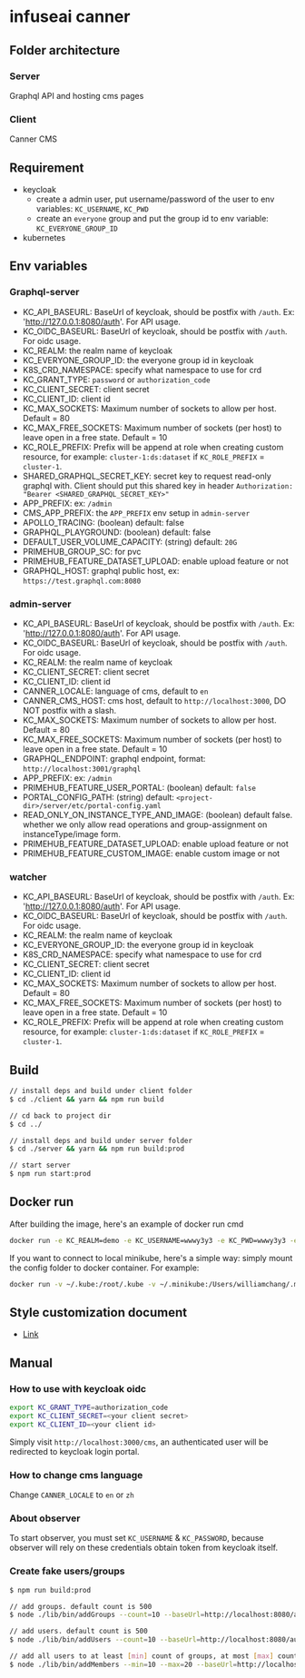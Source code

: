 # infuseai canner
## Folder architecture
### Server
Graphql API and hosting cms pages

### Client
Canner CMS

## Requirement
* keycloak
  * create a admin user, put username/password of the user to env variables: `KC_USERNAME`, `KC_PWD`
  * create an `everyone` group and put the group id to env variable: `KC_EVERYONE_GROUP_ID`
* kubernetes

## Env variables
### Graphql-server
* KC_API_BASEURL: BaseUrl of keycloak, should be postfix with `/auth`. Ex: 'http://127.0.0.1:8080/auth'. For API usage.
* KC_OIDC_BASEURL: BaseUrl of keycloak, should be postfix with `/auth`. For oidc usage.
* KC_REALM: the realm name of keycloak
* KC_EVERYONE_GROUP_ID: the everyone group id in keycloak
* K8S_CRD_NAMESPACE: specify what namespace to use for crd
* KC_GRANT_TYPE: `password` or `authorization_code`
* KC_CLIENT_SECRET: client secret
* KC_CLIENT_ID: client id
* KC_MAX_SOCKETS: Maximum number of sockets to allow per host. Default = 80
* KC_MAX_FREE_SOCKETS: Maximum number of sockets (per host) to leave open in a free state. Default = 10
* KC_ROLE_PREFIX: Prefix will be append at role when creating custom resource, for example: `cluster-1:ds:dataset` if `KC_ROLE_PREFIX` = `cluster-1`.
* SHARED_GRAPHQL_SECRET_KEY: secret key to request read-only graphql with. Client should put this shared key in header `Authorization: "Bearer <SHARED_GRAPHQL_SECRET_KEY>"`
* APP_PREFIX: ex: `/admin`
* CMS_APP_PREFIX: the `APP_PREFIX` env setup in `admin-server`
* APOLLO_TRACING: (boolean) default: false
* GRAPHQL_PLAYGROUND: (boolean) default: false
* DEFAULT_USER_VOLUME_CAPACITY: (string) default: `20G`
* PRIMEHUB_GROUP_SC: for pvc
* PRIMEHUB_FEATURE_DATASET_UPLOAD: enable upload feature or not
* GRAPHQL_HOST: graphql public host, ex: `https://test.graphql.com:8080`

### admin-server
* KC_API_BASEURL: BaseUrl of keycloak, should be postfix with `/auth`. Ex: 'http://127.0.0.1:8080/auth'. For API usage.
* KC_OIDC_BASEURL: BaseUrl of keycloak, should be postfix with `/auth`. For oidc usage.
* KC_REALM: the realm name of keycloak
* KC_CLIENT_SECRET: client secret
* KC_CLIENT_ID: client id
* CANNER_LOCALE: language of cms, default to `en`
* CANNER_CMS_HOST: cms host, default to `http://localhost:3000`, DO NOT postfix with a slash.
* KC_MAX_SOCKETS: Maximum number of sockets to allow per host. Default = 80
* KC_MAX_FREE_SOCKETS: Maximum number of sockets (per host) to leave open in a free state. Default = 10
* GRAPHQL_ENDPOINT: graphql endpoint, format: `http://localhost:3001/graphql`
* APP_PREFIX: ex: `/admin`
* PRIMEHUB_FEATURE_USER_PORTAL: (boolean) default: `false`
* PORTAL_CONFIG_PATH: (string) default: `<project-dir>/server/etc/portal-config.yaml`
* READ_ONLY_ON_INSTANCE_TYPE_AND_IMAGE: (boolean) default false. whether we only allow read operations and group-assignment on instanceType/image form.
* PRIMEHUB_FEATURE_DATASET_UPLOAD: enable upload feature or not
* PRIMEHUB_FEATURE_CUSTOM_IMAGE: enable custom image or not

### watcher
* KC_API_BASEURL: BaseUrl of keycloak, should be postfix with `/auth`. Ex: 'http://127.0.0.1:8080/auth'. For API usage.
* KC_OIDC_BASEURL: BaseUrl of keycloak, should be postfix with `/auth`. For oidc usage.
* KC_REALM: the realm name of keycloak
* KC_EVERYONE_GROUP_ID: the everyone group id in keycloak
* K8S_CRD_NAMESPACE: specify what namespace to use for crd
* KC_CLIENT_SECRET: client secret
* KC_CLIENT_ID: client id
* KC_MAX_SOCKETS: Maximum number of sockets to allow per host. Default = 80
* KC_MAX_FREE_SOCKETS: Maximum number of sockets (per host) to leave open in a free state. Default = 10
* KC_ROLE_PREFIX: Prefix will be append at role when creating custom resource, for example: `cluster-1:ds:dataset` if `KC_ROLE_PREFIX` = `cluster-1`.

## Build
```sh
// install deps and build under client folder
$ cd ./client && yarn && npm run build

// cd back to project dir
$ cd ../

// install deps and build under server folder
$ cd ./server && yarn && npm run build:prod

// start server
$ npm run start:prod
```

## Docker run
After building the image, here's an example of docker run cmd
```sh
docker run -e KC_REALM=demo -e KC_USERNAME=wwwy3y3 -e KC_PWD=wwwy3y3 -e KC_EVERYONE_GROUP_ID=f10dcedf-b7b3-498e-a4e4-e50f73449cf9 -e KC_BASEURL=http://docker.for.mac.localhost:8080/auth -p 3000:3000 --name canner-infuseai <image id>
```

If you want to connect to local minikube, here's a simple way: simply mount the config folder to docker container. For example:
```sh
docker run -v ~/.kube:/root/.kube -v ~/.minikube:/Users/williamchang/.minikube -e KC_REALM=demo -e KC_USERNAME=wwwy3y3 -e KC_PWD=wwwy3y3 -e KC_EVERYONE_GROUP_ID=f10dcedf-b7b3-498e-a4e4-e50f73449cf9 -e KC_BASEURL=http://docker.for.mac.localhost:8080/auth -p 3000:3000 --name canner-infuseai <image id>
```

## Style customization document
* [Link](client/README.md#override-antd-style)

## Manual
### How to use with keycloak oidc
```sh
export KC_GRANT_TYPE=authorization_code
export KC_CLIENT_SECRET=<your client secret>
export KC_CLIENT_ID=<your client id>
```

Simply visit `http://localhost:3000/cms`, an authenticated user will be redirected to keycloak login portal.

### How to change cms language
Change `CANNER_LOCALE` to `en` or `zh`

### About observer
To start observer, you must set `KC_USERNAME` & `KC_PASSWORD`, because observer will rely on these credentials obtain token from keycloak itself.

### Create fake users/groups
```sh
$ npm run build:prod

// add groups. default count is 500
$ node ./lib/bin/addGroups --count=10 --baseUrl=http://localhost:8080/auth --user=user --pwd=password --clientId=admin-cli --realm=master

// add users. default count is 500
$ node ./lib/bin/addUsers --count=10 --baseUrl=http://localhost:8080/auth --user=user --pwd=password --clientId=admin-cli --realm=master

// add all users to at least [min] count of groups, at most [max] count of groups.
$ node ./lib/bin/addMembers --min=10 --max=20 --baseUrl=http://localhost:8080/auth --user=user --pwd=password --clientId=admin-cli --realm=master
```

